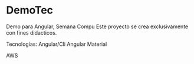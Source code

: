 # DemoTec
Demo para Angular, Semana Compu
Este proyecto se crea exclusivamente con fines didacticos.

Tecnologías:
Angular/Cli
Angular Material

AWS

